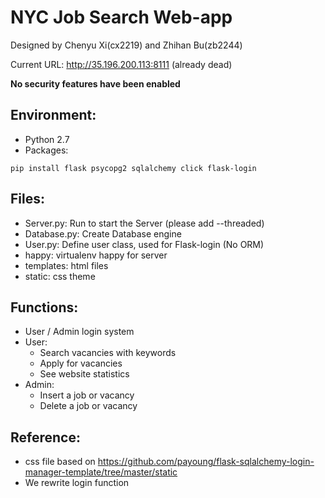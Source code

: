 # NYC Job Search Web-app
Designed by Chenyu Xi(cx2219) and Zhihan Bu(zb2244)

Current URL: http://35.196.200.113:8111 (already dead)

**No security features have been enabled**
## Environment:
- Python 2.7
- Packages:  
```
pip install flask psycopg2 sqlalchemy click flask-login
```
## Files:
- Server.py: Run to start the Server (please add --threaded)
- Database.py: Create Database engine
- User.py: Define user class, used for Flask-login (No ORM)
- happy: virtualenv happy for server
- templates: html files
- static: css theme

## Functions:
- User / Admin login system
- User:
  - Search vacancies with keywords
  - Apply for vacancies
  - See website statistics
- Admin:
  - Insert a job or vacancy
  - Delete a job or vacancy
## Reference:
- css file based on https://github.com/payoung/flask-sqlalchemy-login-manager-template/tree/master/static
- We rewrite login function
